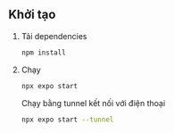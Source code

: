 ## Khởi tạo 
1. Tải dependencies

   ```bash
   npm install
   ```

2. Chạy

   ```bash
   npx expo start
   ```

   Chạy bằng tunnel kết nối với điện thoại

   ```bash
   npx expo start --tunnel
   ```
